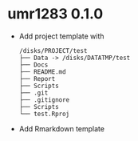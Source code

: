 # umr1283 0.1.0

* Add project template with
    ```
    /disks/PROJECT/test
    ├── Data -> /disks/DATATMP/test
    ├── Docs
    ├── README.md
    ├── Report
    ├── Scripts
    ├── .git
    ├── .gitignore
    ├── Scripts
    └── test.Rproj
    ```

* Add Rmarkdown template
